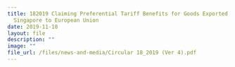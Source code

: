 ```yaml
---
title: 182019 Claiming Preferential Tariff Benefits for Goods Exported from
  Singapore to European Union
date: 2019-11-18
layout: file
description: ""
image: ""
file_url: /files/news-and-media/Circular 18_2019 (Ver 4).pdf
---
```



